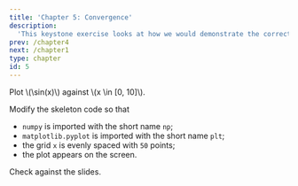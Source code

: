 ```yaml
---
title: 'Chapter 5: Convergence'
description:
  'This keystone exercise looks at how we would demonstrate the correctness of the quadrature methods we have implmeneted so far.'
prev: /chapter4
next: /chapter1
type: chapter
id: 5
---
```


<exercise id="1" title="Convergence" type="slides">

<slides source="chapter5_01_convergence">
</slides>

</exercise>

<exercise id="2" title="Plotting a line">

Plot \\(\sin(x)\\) against \\(x \\in [0, 10]\\).

Modify the skeleton code so that

- `numpy` is imported with the short name `np`;
- `matplotlib.pyplot` is imported with the short name `plt`;
- the grid `x` is evenly spaced with `50` points;
- the plot appears on the screen.

<codeblock id="04_02">

Check against the slides.

</codeblock>

</exercise>

